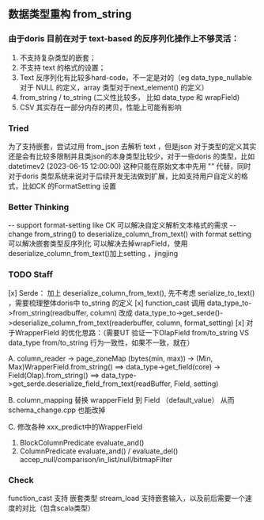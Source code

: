 ## 数据类型重构 from_string
### 由于doris 目前在对于 text-based 的反序列化操作上不够灵活：
1. 不支持复杂类型的嵌套；
2. 不支持 text 的格式的设置；
3. Text 反序列化有比较多hard-code，不一定是对的（eg data_type_nullable 对于 NULL 的定义，array 类型对于next_element() 的定义）
4. from_string / to_string (二义性比较多， 比如 data_type 和 wrapField)
5. CSV 其实存在一部分内存的拷贝，性能上可能有影响
### Tried
   为了支持嵌套，尝试过用 from_json 去解析 text ，但是json 对于类型的定义其实还是会有比较多限制并且类json的本身类型比较少，对于一些doris 的类型，比如datetimev2 (2023-06-15 12:00:00) 这种只能在原始文本中先用 "" 代替，同时对于doris 类型系统来说对于后续开发无法做到扩展，比如支持用户自定义的格式，比如CK 的FormatSetting 设置 
### Better Thinking
   -- support format-setting like CK
      可以解决自定义解析文本格式的需求
   -- change from_string() to deserialize_column_from_text() with format setting
       可以解决嵌套类型反序列化
       可以解决去掉wrapField，使用deserialize_column_from_text()加上setting ，jingjing
### TODO Staff
   [x] Serde： 加上 deserialize_column_from_text(), 先不考虑 serialize_to_text() ，需要梳理整体doris中 to_string 的定义
   [x] function_cast 调用 data_type_to->from_string(readbuffer, column) 改成 data_type_to->get_serde()->deserialize_column_from_text(readerbuffer, column, format_setting)
   [x] 对于WrapperField 的优化思路：（需要UT 验证一下OlapField from/to_string VS data_type from/to_string 行为一致性，如果不一致，就在）
   
A. column_reader -> page_zoneMap (bytes(min, max))
   ->  (Min, Max)WrapperField.from_string()    ==> data_type->get_field(core)
   -> Field(Olap).from_string()                            ==> data_type->get_serde.deserialize_field_from_text(readBuffer, Field, setting)
   
B. column_mapping 替换 wrapperField 到 Field （default_value）
   从而 schema_change.cpp 也能改掉
   
C. 修改各种 xxx_predict中的WrapperField
1. BlockColumnPredicate evaluate_and()
2. ColumnPredicate evaluate_and() / evaluate_del()
   accep_null/comparison/in_list/null/bitmapFilter
### Check
   function_cast 支持 嵌套类型
   stream_load 支持嵌套输入，以及前后需要一个速度的对比（包含scala类型）
